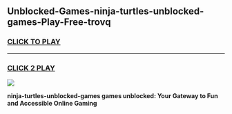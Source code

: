 
## Unblocked-Games-ninja-turtles-unblocked-games-Play-Free-trovq
<h3>
<a href="https://premium76.site?title=ninja-turtles-unblocked-games&ref=17A">CLICK TO PLAY</a></h3>
<hr>

<h3>
<a href="https://premium76.site?title=ninja-turtles-unblocked-games&ref=17A">CLICK 2 PLAY</a>
  
</h3>

<a href="https://premium76.site?title=ninja-turtles-unblocked-games&ref=17A"><img src="https://clearcache.store/games.png"></a>


**ninja-turtles-unblocked-games games unblocked: Your Gateway to Fun and Accessible Online Gaming**
